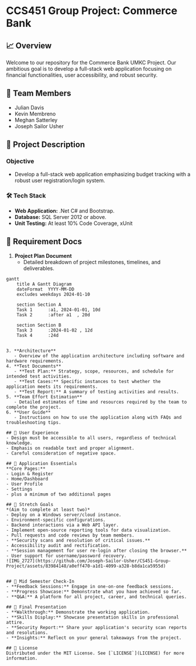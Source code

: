 # CCS451 Group Project: Commerce Bank

## 📈 Overview
Welcome to our repository for the Commerce Bank UMKC Project. Our ambitious goal is to develop a full-stack web application focusing on financial functionalities, user accessibility, and robust security.

## 👥 Team Members
- Julian Davis
- Kevin Membreno
- Meghan Satterley
- Joseph Sailor Usher

## 🌟 Project Description
### Objective
- Develop a full-stack web application emphasizing budget tracking with a robust user registration/login system.

### 🛠️ Tech Stack
- **Web Application:** .Net C# and Bootstrap.
- **Database:** SQL Server 2012 or above.
- **Unit Testing:** At least 10% Code Coverage, xUnit

## 📑 Requirement Docs
1. **Project Plan Document**
   - Detailed breakdown of project milestones, timelines, and deliverables.
```mermaid
gantt
    title A Gantt Diagram
    dateFormat  YYYY-MM-DD
    excludes weekdays 2024-01-10

    section Section A
    Task 1      :a1, 2024-01-01, 10d
    Task 2      :after a1  , 20d

    section Section B
    Task 3      :2024-01-02 , 12d
    Task 4      :24d


3. **Architecture**
   - Overview of the application architecture including software and hardware requirements.
4. **Test Documents**
   - **Test Plan:** Strategy, scope, resources, and schedule for intended test activities.
   - **Test Cases:** Specific instances to test whether the application meets its requirements.
   - **Test Report:** A summary of testing activities and results.
5. **Team Effort Estimation**
   - Detailed estimates of time and resources required by the team to complete the project.
6. **User Guide**
   - Instructions on how to use the application along with FAQs and troubleshooting tips.

## 🎨 User Experience
- Design must be accessible to all users, regardless of technical knowledge.
- Emphasis on readable text and proper alignment.
- Careful consideration of negative space.

## 📃 Application Essentials
**Core Pages:**
- Login & Register
- Home/Dashboard
- User Profile
- Settings
- plus a minimum of two additional pages

## 🚀 Stretch Goals
*(Aim to complete at least two)*
- Deploy on a Windows server/cloud instance.
- Environment-specific configurations.
- Backend interactions via a Web API layer.
- Implement open-source reporting tools for data visualization.
- Pull requests and code reviews by team members.
- **Security scans and resolution of critical issues.**
- Accessibility audit and rectification.
- **Session management for user re-login after closing the browser.**
- User support for username/password recovery.
![IMG_2727](https://github.com/Joseph-Sailor-Usher/CS451-Group-Project/assets/83984148/a0eff470-a1d1-4099-a328-b8da1ca5955d)


## 📅 Mid Semester Check-In
- **Feedback Sessions:** Engage in one-on-one feedback sessions.
- **Progress Showcase:** Demonstrate what you have achieved so far.
- **Q&A:** A platform for all project, career, and technical queries.

## 🎤 Final Presentation
- **Walkthrough:** Demonstrate the working application.
- **Skills Display:** Showcase presentation skills in professional attire.
- **Security Report:** Share your application's security scan reports and resolutions.
- **Insights:** Reflect on your general takeaways from the project.

## 📜 License
Distributed under the MIT License. See [`LICENSE`](LICENSE) for more information.
